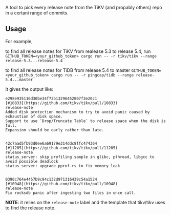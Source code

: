 A tool to pick every release note from the TiKV (and propably others) repo in a certani range of commits.

## Usage
For example, 

to find all release notes for TiKV from realease 5.3 to release 5.4, 
run `GITHUB_TOKEN=<your_github_token> cargo run -- -r tikv/tikv --range release-5.3...release-5.4`

to find all release notes for TiDB from release 5.4 to master
`GITHUB_TOKEN=<your_github_token> cargo run -- -r pingcap/tidb --range release-5.4...master`

It gives the output like:
```
e298e935116d30be34f72b13296452807f3e20c1
[#10833](https://github.com/tikv/tikv/pull/10833)
release-note
Added disk protection mechanism to try to avoid panic caused by exhaustion of disk space.
Support to use `Drop/Truncate Table` to release space when the disk is full.
Expansion should be early rather than late.


42c7aad5fb93d0ee6a69179e314ddc8ffc474364
[#11205](https://github.com/tikv/tikv/pull/11205)
release-note
status_server: skip profiling sample in glibc, pthread, libgcc to avoid possible deadlock 
status_server: upgrade pprof-rs to fix memory leak


0390c764e4457b9c94c132d971316439c54a1524
[#10948](https://github.com/tikv/tikv/pull/10948)
release-note
Fix rocksdb panic after ingesting two files in once call.
```

**NOTE**: it relies on the `release-note` label and the template that tikv/tikv uses to find the release note.